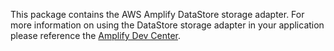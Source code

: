 This package contains the AWS Amplify DataStore storage adapter. For more information on using the DataStore storage adapter in your application please reference the [Amplify Dev Center](https://docs.amplify.aws/react-native/build-a-backend/more-features/datastore/set-up-datastore/#setup-local-development-environment).
